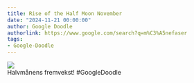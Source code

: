 ```yaml
---
title: Rise of the Half Moon November
date: "2024-11-21 00:00:00"
author: Google Doodle
authorlink: https://www.google.com/search?q=m%C3%A5nefaser
tags:
- Google-Doodle
---
```

<img src="https://www.google.com/logos/doodles/2024/rise-of-the-half-moon-november-6753651837110598-l.png" referrerpolicy="no-referrer"><br>Halvmånens fremvekst! #GoogleDoodle